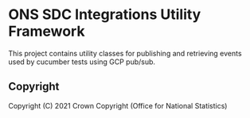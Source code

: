 # ONS SDC Integrations Utility Framework
This project contains utility classes for publishing and retrieving events used by cucumber tests
using GCP pub/sub.



## Copyright
Copyright (C) 2021 Crown Copyright (Office for National Statistics)


